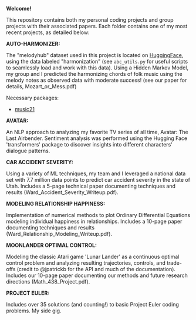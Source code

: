 **Welcome!**

This repository contains both my personal coding projects and group projects with their associated papers. 
Each folder contains one of my most recent projects, as detailed below:

**AUTO-HARMONIZER:**

  The "melodyhub" dataset used in this project is located on [HuggingFace](https://huggingface.co/datasets/sander-wood/melodyhub), using the data labeled "harmonization" (see `abc_utils.py` for       useful scripts to seamlessly load and work with this data). Using a Hidden Markov Model, my group and I predicted the harmonizing chords of folk music using the melody notes as observed data with   moderate success! (see our paper for details, Mozart_or_Mess.pdf)

  Necessary packages:
  - [music21](https://www.music21.org/music21docs/)

**AVATAR:**

  An NLP approach to analyzing my favorite TV series of all time, Avatar: The Last Airbender. Sentiment analysis was performed using the Hugging Face 'transformers' 
  package to discover insights into different characters' dialogue patterns.

**CAR ACCIDENT SEVERITY:**

  Using a variety of ML techniques, my team and I leveraged a national data set with 7.7 million data points to predict car accident severity in the state of Utah. Includes a 5-page technical paper   documenting techniques and results (Ward_Accident_Severity_Writeup.pdf).

**MODELING RELATIONSHIP HAPPINESS:**

  Implementation of numerical methods to plot Ordinary Differential Equations modeling individual happiness in relationships. Includes a 10-page paper documenting techniques and results (Ward_Relationship_Modeling_Writeup.pdf).

**MOONLANDER OPTIMAL CONTROL:**

  Modeling the classic Atari game 'Lunar Lander' as a continuous optimal control problem and analyzing resulting trajectories, controls, and trade-offs (credit to @jpatrickb for the API and much of the documentation). Includes our 10-page paper documenting our methods and future research directions (Math_438_Project.pdf).
  
**PROJECT EULER:**

  Includes over 35 solutions (and counting!) to basic Project Euler coding problems. My side gig.
